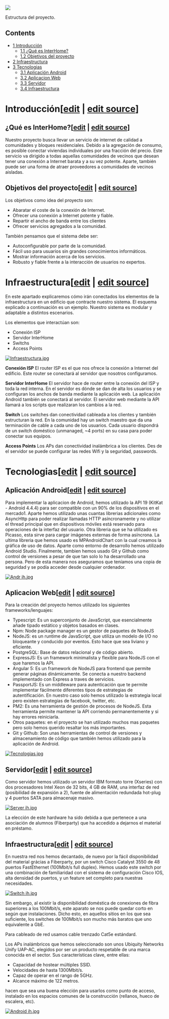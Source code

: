 [![](images/Portada.jpg)](/pti/index.php/File:Portada.jpg)

Estructura del proyecto.

## Contents

* [1 Introducción](#Introducci.C3.B3n)
  + [1.1 ¿Qué es InterHome?](#.C2.BFQu.C3.A9_es_InterHome.3F)
  + [1.2 Objetivos del proyecto](#Objetivos_del_proyecto)
* [2 Infraestructura](#Infraestructura)
* [3 Tecnologias](#Tecnologias)
  + [3.1 Aplicación Android](#Aplicaci.C3.B3n_Android)
  + [3.2 Aplicacion Web](#Aplicacion_Web)
  + [3.3 Servidor](#Servidor)
  + [3.4 Infraestructura](#Infraestructura_2)

# Introducción[[edit](/pti/index.php?title=Categor%C3%ADa:InterHome&veaction=edit&section=1 "Edit section: Introducción") | [edit source](/pti/index.php?title=Categor%C3%ADa:InterHome&action=edit&section=1 "Edit section: Introducción")]

## ¿Qué es InterHome?[[edit](/pti/index.php?title=Categor%C3%ADa:InterHome&veaction=edit&section=2 "Edit section: ¿Qué es InterHome?") | [edit source](/pti/index.php?title=Categor%C3%ADa:InterHome&action=edit&section=2 "Edit section: ¿Qué es InterHome?")]

Nuestro proyecto busca llevar un servicio de internet de calidad a comunidades y bloques residenciales. Debido a la agregación de consumo, es posible conectar viviendas individuales por una fracción del precio.
Este servicio va dirigido a todas aquellas comunidades de vecinos que desean tener una conexión a Internet barata y a su vez potente.
Aparte, también puede ser una forma de atraer proveedores a comunidades de vecinos aisladas.

## Objetivos del proyecto[[edit](/pti/index.php?title=Categor%C3%ADa:InterHome&veaction=edit&section=3 "Edit section: Objetivos del proyecto") | [edit source](/pti/index.php?title=Categor%C3%ADa:InterHome&action=edit&section=3 "Edit section: Objetivos del proyecto")]

Los objetivos como idea del proyecto son:

* Abaratar el coste de la conexión de Internet.
* Ofrecer una conexión a Internet potente y fiable.
* Repartir el ancho de banda entre los clientes
* Ofrecer servicios agregados a la comunidad.

También pensamos que el sistema debe ser:

* Autoconfigurable por parte de la comunidad.
* Fácil uso para usuarios sin grandes conocimientos informáticos.
* Mostrar información acerca de los servicios.
* Robusto y fiable frente a la interacción de usuarios no expertos.

# Infraestructura[[edit](/pti/index.php?title=Categor%C3%ADa:InterHome&veaction=edit&section=4 "Edit section: Infraestructura") | [edit source](/pti/index.php?title=Categor%C3%ADa:InterHome&action=edit&section=4 "Edit section: Infraestructura")]

En este apartado explicaremos cómo irán conectados los elementos de la infraestructura en un edificio que contracte nuestro sistema.
El esquema explicado a continuación es un ejemplo. Nuestro sistema es modular y adaptable a distintos escenarios.

Los elementos que interactúan son:

* Conexión ISP
* Servidor InterHome
* Switchs
* Access Points

[![Infraestructura.jpg](images/Infraestructura.jpg)](/pti/index.php/File:Infraestructura.jpg)

**Conexión ISP**
El router ISP es el que nos ofrece la conexión a Internet del edificio. Este router se conectará al servidor que nosotros configuramos.

**Servidor InterHome**
El servidor hace de router entre la conexión del ISP y toda la red interna. En el servidor es dónde se dan de alta los usuarios y se configuran los anchos de banda mediante la aplicación web.
La aplicación Android también se conectará al servidor.
El servidor web mediante la API llamará a los scripts que realizaran los cambios a la red.

**Switch**
Los switches dan conectividad cableada a los clientes y también estructuran la red.
En la comunidad hay un switch maestro que da una terminación de cable a cada uno de los usuarios.
Cada usuario dispondrá de un switch doméstico (unmanaged, ~4 ports) en su casa para poder conectar sus equipos.

**Access Points**
Los APs dan conectividad inalámbrica a los clientes. Des de el servidor se puede configurar las redes Wifi y la seguridad, passwords.

# Tecnologias[[edit](/pti/index.php?title=Categor%C3%ADa:InterHome&veaction=edit&section=5 "Edit section: Tecnologias") | [edit source](/pti/index.php?title=Categor%C3%ADa:InterHome&action=edit&section=5 "Edit section: Tecnologias")]

## Aplicación Android[[edit](/pti/index.php?title=Categor%C3%ADa:InterHome&veaction=edit&section=6 "Edit section: Aplicación Android") | [edit source](/pti/index.php?title=Categor%C3%ADa:InterHome&action=edit&section=6 "Edit section: Aplicación Android")]

Para implementar la aplicacion de Android, hemos utilizado la API 19 (KitKat - Android 4.4.4) para ser compatible con un 90% de los dispositivos en el mercado1. Aparte hemos utilizado unas cuantas librerias adicionales como AsyncHttp para poder realizar llamadas HTTP asíncronamente y no utilizar el thread principal que en dispositivos móviles está reservado para operaciones de la interfaz del usuario. Otra libreria que se ha utilizado es Picasso, esta sirve para cargar imágenes externas de forma asíncrona. La ultima libreria que hemos usado es MPAndroidChart con la cual creamos la gráfica de uso de datos.
Aparte como entorno de desarrollo hemos utilizado Android Studio. Finalmente, tambien hemos usado Git y Github como control de versiones a pesar de que tan solo lo ha desarrollado una persona. Pero de esta manera nos aseguramos que teníamos una copia de seguridad y se podía acceder desde cualquier ordenador.

[![Andr ih.jpg](images/Andr\_ih.jpg)](/pti/index.php/File:Andr_ih.jpg)

## Aplicacion Web[[edit](/pti/index.php?title=Categor%C3%ADa:InterHome&veaction=edit&section=7 "Edit section: Aplicacion Web") | [edit source](/pti/index.php?title=Categor%C3%ADa:InterHome&action=edit&section=7 "Edit section: Aplicacion Web")]

Para la creación del proyecto hemos utilizado los siguientes frameworks/lenguajes:

* Typescript: Es un superconjunto de JavaScript, que esencialmente añade tipado estático y objetos basados en clases.
* Npm: Node package manager es un gestor de paquetes de NodeJS
* NodeJS: es un runtime de JavaScript, que utiliza un modelo de I/O no bloqueante y conducido por eventos. Esto hace que sea liviano y eficiente.
* PostgreSQL: Base de datos relacional y de código abierto.
* ExpressJS: Es un framework minimalista y flexible para NodeJS con el que haremos la API.
* Angular 5: Es un framework de NodeJS para frontend que permite generar páginas dinámicamente. Se conecta a nuestro backend implementado con Express a traves de servicios.
* PassportJS: Es un middleware para autenticación que te permite implementar fácilmente diferentes tipos de estrategias de autentificación. En nuestro caso solo hemos utilizado la estrategia local pero existen estrategias de facebook, twitter, etc.
* PM2: Es una herramienta de gestión de procesos de NodeJS. Esta herramienta permite mantener la API corriendo permanentemente y si hay errores reiniciarla.
* Otros paquetes: en el proyecto se han utilizado muchos mas paquetes pero solo hemos querido resaltar los más importantes.
* Git y Github: Son unas herramientas de control de versiones y almacenamiento de código que también hemos utilizado para la aplicación de Android.

[![Tecnologias.jpg](images/Tecnologias.jpg)](/pti/index.php/File:Tecnologias.jpg)

## Servidor[[edit](/pti/index.php?title=Categor%C3%ADa:InterHome&veaction=edit&section=8 "Edit section: Servidor") | [edit source](/pti/index.php?title=Categor%C3%ADa:InterHome&action=edit&section=8 "Edit section: Servidor")]

Como servidor hemos utilizado un servidor IBM formato torre (Xseries) con dos procesadores Intel Xeon de 32 bits, 4 GB de RAM, una interfaz de red (posibilidad de expansión a 2), fuente de alimentación redundada hot-plug y 4 puertos SATA para almacenaje masivo.

[![Server ih.jpg](images/Server\_ih.jpg)](/pti/index.php/File:Server_ih.jpg)

La elección de este hardware ha sido debida a que pertenece a una asociación de alumnos (Fiberparty) que ha accedido a dejarnos el material en préstamo.

## Infraestructura[[edit](/pti/index.php?title=Categor%C3%ADa:InterHome&veaction=edit&section=9 "Edit section: Infraestructura") | [edit source](/pti/index.php?title=Categor%C3%ADa:InterHome&action=edit&section=9 "Edit section: Infraestructura")]

En nuestra red nos hemos decantado, de nuevo por la fácil disponibilidad del material grácias a Fiberparty, por un switch Cisco Catalyst 3550 de 48 puertos FastEthernet (100Mbit/s full duplex). Hemos usado este switch por una combinación de familiaridad con el sistema de configuración Cisco IOS, alta densidad de puertos, y un feature set completo para nuestras necesidades.

[![Switch ih.jpg](images/Switch\_ih.jpg)](/pti/index.php/File:Switch_ih.jpg)

Sin embargo, al existir la disponibilidad doméstica de conexiones de fibra superiores a los 100Mbit/s, este aparato se nos puede quedar corto en según que instalaciones. Dicho esto, en aquellos sitios en los que sea suficiente, los switches de 100Mbit/s son mucho más baratos que uno equivalente a GbE.

Para cableado de red usamos cable trenzado Cat5e estándard.

Los APs inalámbricos que hemos seleccionado son unos Ubiquity Networks Unify UAP-AC, elegidos por ser un producto respetable de una marca conocida en el sector. Sus características clave, entre ellas:

* Capacidad de hostear múltiples SSID.
* Velocidades de hasta 1300Mbit/s.
* Capaz de operar en el rango de 5GHz.
* Alcance máximo de 122 metros.

hacen que sea una buena elección para usarlos como punto de acceso, instalado en los espacios comunes de la construcción (rellanos, hueco de escalera, etc).

[![Android ih.jpg](images/Android\_ih.jpg)](/pti/index.php/File:Android_ih.jpg)
